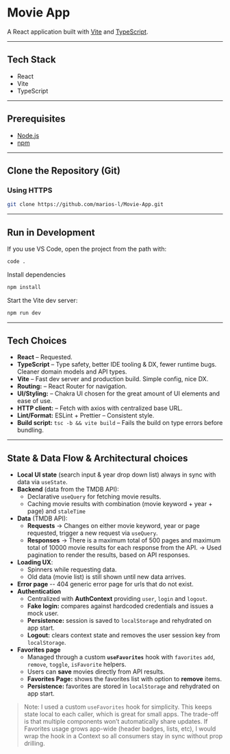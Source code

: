 # Movie App

A React application built with [Vite](https://vitejs.dev/) and [TypeScript](https://www.typescriptlang.org/).

---

## Tech Stack
- React
- Vite
- TypeScript

---

## Prerequisites
- [Node.js](https://nodejs.org/)
- [npm](https://www.npmjs.com/)

---

## Clone the Repository (Git)

### Using HTTPS
```bash
git clone https://github.com/marios-l/Movie-App.git
```
---

## Run in Development
If you use VS Code, open the project from the path with:
```bash
code .
```

Install dependencies 
```bash
npm install
```

Start the Vite dev server:
```bash
npm run dev
```
---

## Tech Choices

- **React** – Requested.
- **TypeScript** – Type safety, better IDE tooling & DX, fewer runtime bugs. Cleaner domain models and API types.
- **Vite** – Fast dev server and production build. Simple config, nice DX.
- **Routing:** – React Router for navigation.
- **UI/Styling:** – Chakra UI chosen for the great amount of UI elements and ease of use.
- **HTTP client:** – Fetch with axios with centralized base URL.
- **Lint/Format:** ESLint + Prettier – Consistent style.
- **Build script:** `tsc -b && vite build` – Fails the build on type errors before bundling.

---

## State & Data Flow & Architectural choices

- **Local UI state** (search input & year drop down list) always in sync with data via `useState`.
- **Backend** (data from the TMDB API):
  - Declarative `useQuery` for fetching movie results.
  - Caching movie results with combination (movie keyword + year + page) and `staleTime`
- **Data** (TMDB API):
  - **Requests**
    → Changes on either movie keyword, year or page requested, trigger a new request via `useQuery`.
  - **Responses**
    → There is a maximum total of 500 pages and maximum total of 10000 movie results for each response from the API.
    → Used pagination to render the results, based on API responses.
- **Loading UX**:
  - Spinners while requesting data.
  - Old data (movie list) is still shown until new data arrives.
- **Error page**
  -- 404 generic error page for urls that do not exist.
- **Authentication**
  - Centralized with **AuthContext** providing `user`, `login` and `logout`.
  - **Fake login:** compares against hardcoded credentials and issues a mock user.
  - **Persistence:** session is saved to `localStorage` and rehydrated on app start.
  - **Logout:** clears context state and removes the user session key from `localStorage`.
- **Favorites page**
  - Managed through a custom **`useFavorites`** hook with `favorites` `add`, `remove`, `toggle`, `isFavorite` helpers.
  - Users can **save** movies directly from API results.
  - **Favorites Page:** shows the favorites list with option to **remove** items.
  - **Persistence:** favorites are stored in `localStorage` and rehydrated on app start.

> Note: I used a custom `useFavorites` hook for simplicity. This keeps state local to each caller, which is great for small apps. The trade-off is that multiple components won’t automatically share updates. If Favorites usage grows app-wide (header badges, lists, etc), I would wrap the hook in a Context so all consumers stay in sync without prop drilling.